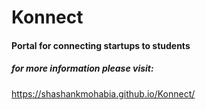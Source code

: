 # Konnect
#### Portal for connecting startups to students

##### for more information please visit:

https://shashankmohabia.github.io/Konnect/